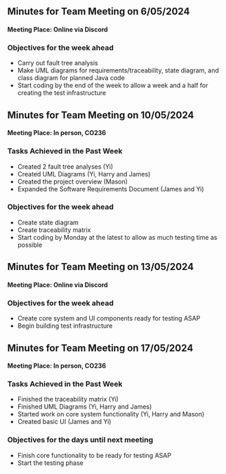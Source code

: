 ## Minutes for Team Meeting on 6/05/2024


#### Meeting Place: Online via Discord


### Objectives for the week ahead

- Carry out fault tree analysis
- Make UML diagrams for requirements/traceability, state diagram, and class diagram for planned Java code
- Start coding by the end of the week to allow a week and a half for creating the test infrastructure

## Minutes for Team Meeting on 10/05/2024


#### Meeting Place: In person, CO236


### Tasks Achieved in the Past Week

- Created 2 fault tree analyses (Yi)
- Created UML Diagrams (Yi, Harry and James)
- Created the project overview (Mason)
- Expanded the Software Requirements Document (James and Yi)

### Objectives for the week ahead

- Create state diagram
- Create traceability matrix
- Start coding by Monday at the latest to allow as much testing time as possible

## Minutes for Team Meeting on 13/05/2024


#### Meeting Place: Online via Discord


### Objectives for the week ahead

- Create core system and UI components ready for testing ASAP
- Begin building test infrastructure

## Minutes for Team Meeting on 17/05/2024


#### Meeting Place: In person, CO236


### Tasks Achieved in the Past Week

- Finished the traceability matrix (Yi)
- Finished UML Diagrams (Yi, Harry and James)
- Started work on core system functionality (Yi, Harry and Mason)
- Created basic UI (James and Yi)

### Objectives for the days until next meeting

- Finish core functionality to be ready for testing ASAP
- Start the testing phase